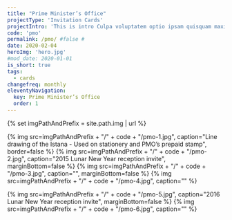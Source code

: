 ```yaml
---
title: "Prime Minister’s Office"
projectType: 'Invitation Cards'
projectIntro: 'This is intro Culpa voluptatem optio ipsam quisquam maxime nihil nisi reprehenderit nam labore quo animi, autem adipisci explicabo fugit exercitationem deserunt nobis minima magni tempora eum est aliquid. Reiciendis accusamus nam voluptatum dicta tenetur'
code: 'pmo'
permalink: /pmo/ #false #
date: 2020-02-04
heroImg: 'hero.jpg'
#mod_date: 2020-01-01
is_short: true
tags: 
  - cards
changefreq: monthly
eleventyNavigation:
  key: Prime Minister’s Office
  order: 1
---
```

{% set imgPathAndPrefix = site.path.img | url %}

{% img src=imgPathAndPrefix + "/" + code + "/pmo-1.jpg", caption="Line drawing of the Istana - Used on stationery and PMO’s prepaid stamp", border=false %}
{% img src=imgPathAndPrefix + "/" + code + "/pmo-2.jpg", caption="2015 Lunar New Year reception invite", marginBottom=false %}
{% img src=imgPathAndPrefix + "/" + code + "/pmo-3.jpg", caption="", marginBottom=false %}
{% img src=imgPathAndPrefix + "/" + code + "/pmo-4.jpg", caption="" %}

{% img src=imgPathAndPrefix + "/" + code + "/pmo-5.jpg", caption="2016 Lunar New Year reception invite", marginBottom=false %}
{% img src=imgPathAndPrefix + "/" + code + "/pmo-6.jpg", caption="" %}